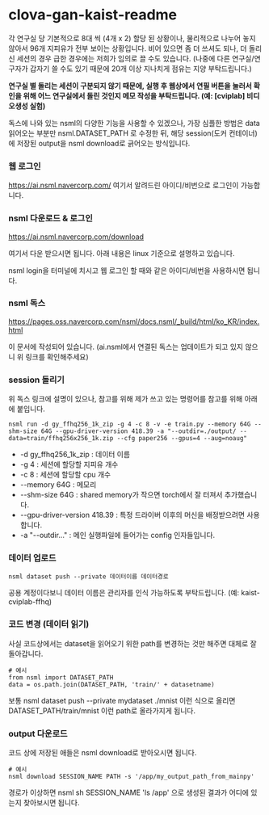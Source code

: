 # clova-gan-kaist-readme

각 연구실 당 기본적으로 8대 씩 (4개 x 2) 할당 된 상황이나, 물리적으로 나누어 놓지 않아서 96개 지피유가 전부 보이는 상황입니다. 비어 있으면 좀 더 쓰셔도 되나, 더 돌리신 세션의 경우 급한 경우에는 저희가 임의로 끌 수도 있습니다. (나중에 다른 연구실/연구자가 갑자기 쓸 수도 있기 때문에 20개 이상 지나치게 점유는 지양 부탁드립니다.)

**연구실 별 돌리는 세션이 구분되지 않기 때문에, 실행 후 웹상에서 연필 버튼을 눌러서 확인을 위해 어느 연구실에서 돌린 것인지 메모 작성을 부탁드립니다. (예: [cviplab] 비디오생성 실험)**

독스에 나와 있는 nsml의 다양한 기능을 사용할 수 있겠으나, 가장 심플한 방법은 data 읽어오는 부분만 nsml.DATASET_PATH 로 수정한 뒤, 해당 session(도커 컨테이너)에 저장된 output을 nsml download로 긁어오는 방식입니다. 

### 웹 로그인
  https://ai.nsml.navercorp.com/ 
  여기서 알려드린 아이디/비번으로 로그인이 가능합니다.
  
### nsml 다운로드 & 로그인
https://ai.nsml.navercorp.com/download

여기서 다운 받으시면 됩니다. 아래 내용은 linux 기준으로 설명하고 있습니다.

nsml login을 터미널에 치시고 웹 로그인 할 때와 같은 아이디/비번을 사용하시면 됩니다.

### nsml 독스
https://pages.oss.navercorp.com/nsml/docs.nsml/_build/html/ko_KR/index.html

이 문서에 작성되어 있습니다. (ai.nsml에서 연결된 독스는 업데이트가 되고 있지 않으니 위 링크를 확인해주세요)

### session 돌리기

위 독스 링크에 설명이 있으나, 참고를 위해 제가 쓰고 있는 명령어를 참고를 위해 아래에 붙입니다.
```
nsml run -d gy_ffhq256_1k_zip -g 4 -c 8 -v -e train.py --memory 64G --shm-size 64G --gpu-driver-version 418.39 -a "--outdir=./output/ --data=train/ffhq256x256_1k.zip --cfg paper256 --gpus=4 --aug=noaug"
```
- -d gy_ffhq256_1k_zip : 데이터 이름
- -g 4 : 세션에 할당할 지피유 개수
- -c 8 : 세션에 할당할 cpu 개수
- --memory 64G : 메모리
- --shm-size 64G : shared memory가 작으면 torch에서 잘 터져서 추가했습니다.
- --gpu-driver-version 418.39 : 특정 드라이버 이후의 머신을 배정받으려면 사용합니다.
- -a "--outdir..." : 메인 실행파일에 들어가는 config 인자들입니다.
  


### 데이터 업로드
```
nsml dataset push --private 데이터이름 데이터경로
```

공용 계정이다보니 데이터 이름은 관리자를 인식 가능하도록 부탁드립니다. (예: kaist-cviplab-ffhq)


### 코드 변경 (데이터 읽기)
사실 코드상에서는 dataset을 읽어오기 위한 path를 변경하는 것만 해주면 대체로 잘 돌아갑니다.

``` 
# 예시
from nsml import DATASET_PATH
data = os.path.join(DATASET_PATH, 'train/' + datasetname) 
```
  
  보통 nsml dataset push --private mydataset ./mnist 이런 식으로 올리면 DATASET_PATH/train/mnist 이런 path로 올라가지게 됩니다.

### output 다운로드

코드 상에 저장된 애들은 nsml download로 받아오시면 됩니다.
```
# 예시
nsml download SESSION_NAME PATH -s '/app/my_output_path_from_mainpy'
```
경로가 이상하면 nsml sh SESSION_NAME 'ls /app' 으로 생성된 결과가 어디에 있는지 찾아보시면 됩니다.
